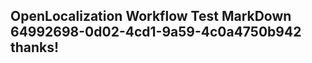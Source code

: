 <properties
ms.topic="hero-topic"
ms.test1="hero-topic"
ms.test2="test"/>

## OpenLocalization Workflow Test MarkDown 64992698-0d02-4cd1-9a59-4c0a4750b942 thanks!
